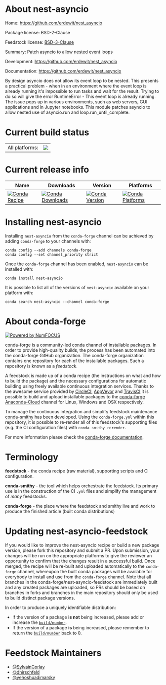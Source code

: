 About nest-asyncio
==================

Home: https://github.com/erdewit/nest_asyncio

Package license: BSD-2-Clause

Feedstock license: [BSD-3-Clause](https://github.com/conda-forge/nest-asyncio-feedstock/blob/master/LICENSE.txt)

Summary: Patch asyncio to allow nested event loops

Development: https://github.com/erdewit/nest_asyncio

Documentation: https://github.com/erdewit/nest_asyncio

By design asyncio does not allow its event loop to be nested.
This presents a practical problem - when in an environment where the event loop is already running it's impossible to run tasks and wait for the result.
Trying to do so will give the error RuntimeError - This event loop is already running.
The issue pops up in various environments, such as web servers, GUI applications and in Jupyter notebooks.
This module patches asyncio to allow nested use of asyncio.run and loop.run_until_complete.


Current build status
====================


<table><tr><td>All platforms:</td>
    <td>
      <a href="https://dev.azure.com/conda-forge/feedstock-builds/_build/latest?definitionId=7201&branchName=master">
        <img src="https://dev.azure.com/conda-forge/feedstock-builds/_apis/build/status/nest-asyncio-feedstock?branchName=master">
      </a>
    </td>
  </tr>
</table>

Current release info
====================

| Name | Downloads | Version | Platforms |
| --- | --- | --- | --- |
| [![Conda Recipe](https://img.shields.io/badge/recipe-nest--asyncio-green.svg)](https://anaconda.org/conda-forge/nest-asyncio) | [![Conda Downloads](https://img.shields.io/conda/dn/conda-forge/nest-asyncio.svg)](https://anaconda.org/conda-forge/nest-asyncio) | [![Conda Version](https://img.shields.io/conda/vn/conda-forge/nest-asyncio.svg)](https://anaconda.org/conda-forge/nest-asyncio) | [![Conda Platforms](https://img.shields.io/conda/pn/conda-forge/nest-asyncio.svg)](https://anaconda.org/conda-forge/nest-asyncio) |

Installing nest-asyncio
=======================

Installing `nest-asyncio` from the `conda-forge` channel can be achieved by adding `conda-forge` to your channels with:

```
conda config --add channels conda-forge
conda config --set channel_priority strict
```

Once the `conda-forge` channel has been enabled, `nest-asyncio` can be installed with:

```
conda install nest-asyncio
```

It is possible to list all of the versions of `nest-asyncio` available on your platform with:

```
conda search nest-asyncio --channel conda-forge
```


About conda-forge
=================

[![Powered by
NumFOCUS](https://img.shields.io/badge/powered%20by-NumFOCUS-orange.svg?style=flat&colorA=E1523D&colorB=007D8A)](https://numfocus.org)

conda-forge is a community-led conda channel of installable packages.
In order to provide high-quality builds, the process has been automated into the
conda-forge GitHub organization. The conda-forge organization contains one repository
for each of the installable packages. Such a repository is known as a *feedstock*.

A feedstock is made up of a conda recipe (the instructions on what and how to build
the package) and the necessary configurations for automatic building using freely
available continuous integration services. Thanks to the awesome service provided by
[CircleCI](https://circleci.com/), [AppVeyor](https://www.appveyor.com/)
and [TravisCI](https://travis-ci.com/) it is possible to build and upload installable
packages to the [conda-forge](https://anaconda.org/conda-forge)
[Anaconda-Cloud](https://anaconda.org/) channel for Linux, Windows and OSX respectively.

To manage the continuous integration and simplify feedstock maintenance
[conda-smithy](https://github.com/conda-forge/conda-smithy) has been developed.
Using the ``conda-forge.yml`` within this repository, it is possible to re-render all of
this feedstock's supporting files (e.g. the CI configuration files) with ``conda smithy rerender``.

For more information please check the [conda-forge documentation](https://conda-forge.org/docs/).

Terminology
===========

**feedstock** - the conda recipe (raw material), supporting scripts and CI configuration.

**conda-smithy** - the tool which helps orchestrate the feedstock.
                   Its primary use is in the construction of the CI ``.yml`` files
                   and simplify the management of *many* feedstocks.

**conda-forge** - the place where the feedstock and smithy live and work to
                  produce the finished article (built conda distributions)


Updating nest-asyncio-feedstock
===============================

If you would like to improve the nest-asyncio recipe or build a new
package version, please fork this repository and submit a PR. Upon submission,
your changes will be run on the appropriate platforms to give the reviewer an
opportunity to confirm that the changes result in a successful build. Once
merged, the recipe will be re-built and uploaded automatically to the
`conda-forge` channel, whereupon the built conda packages will be available for
everybody to install and use from the `conda-forge` channel.
Note that all branches in the conda-forge/nest-asyncio-feedstock are
immediately built and any created packages are uploaded, so PRs should be based
on branches in forks and branches in the main repository should only be used to
build distinct package versions.

In order to produce a uniquely identifiable distribution:
 * If the version of a package **is not** being increased, please add or increase
   the [``build/number``](https://docs.conda.io/projects/conda-build/en/latest/resources/define-metadata.html#build-number-and-string).
 * If the version of a package **is** being increased, please remember to return
   the [``build/number``](https://docs.conda.io/projects/conda-build/en/latest/resources/define-metadata.html#build-number-and-string)
   back to 0.

Feedstock Maintainers
=====================

* [@SylvainCorlay](https://github.com/SylvainCorlay/)
* [@dhirschfeld](https://github.com/dhirschfeld/)
* [@yehoshuadimarsky](https://github.com/yehoshuadimarsky/)

